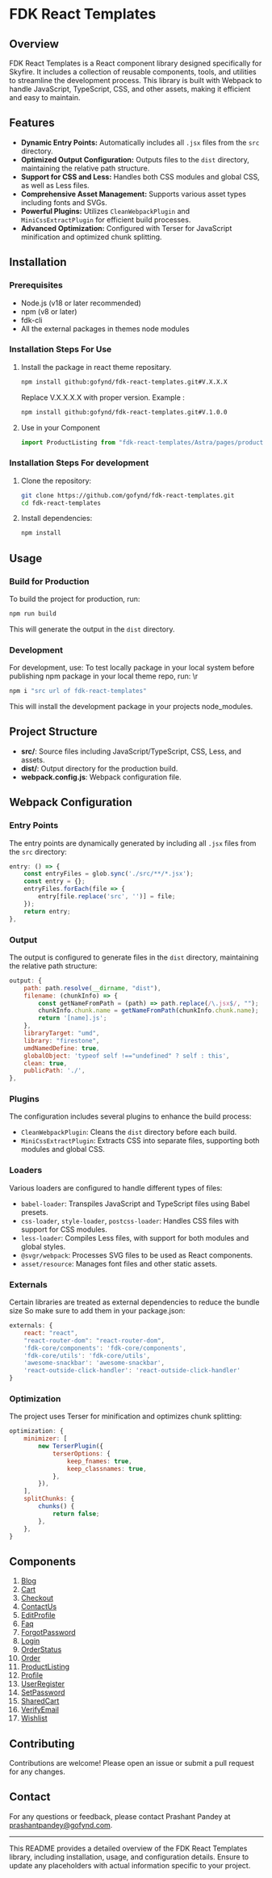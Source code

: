 # FDK React Templates

## Overview

FDK React Templates is a React component library designed specifically for Skyfire. It includes a collection of reusable components, tools, and utilities to streamline the development process. This library is built with Webpack to handle JavaScript, TypeScript, CSS, and other assets, making it efficient and easy to maintain.

## Features

- **Dynamic Entry Points:** Automatically includes all `.jsx` files from the `src` directory.
- **Optimized Output Configuration:** Outputs files to the `dist` directory, maintaining the relative path structure.
- **Support for CSS and Less:** Handles both CSS modules and global CSS, as well as Less files.
- **Comprehensive Asset Management:** Supports various asset types including fonts and SVGs.
- **Powerful Plugins:** Utilizes `CleanWebpackPlugin` and `MiniCssExtractPlugin` for efficient build processes.
- **Advanced Optimization:** Configured with Terser for JavaScript minification and optimized chunk splitting.

## Installation

### Prerequisites

- Node.js (v18 or later recommended)
- npm (v8 or later)
- fdk-cli
- All the external packages in themes node modules 
### Installation Steps For Use

1. Install the package in react theme repositary.
    ````bash
    npm install github:gofynd/fdk-react-templates.git#V.X.X.X
    ````
    Replace V.X.X.X.X with proper version.
    Example : 
    
    ````bash 
    npm install github:gofynd/fdk-react-templates.git#V.1.0.0
    ````
2. Use in your Component 
    ```jsx
    import ProductListing from "fdk-react-templates/Astra/pages/product-listing/product-listing.js";
    ````

### Installation Steps For development 

1. Clone the repository:
   ```bash
   git clone https://github.com/gofynd/fdk-react-templates.git
   cd fdk-react-templates
   ```

2. Install dependencies:
   ```bash
   npm install
   ```

## Usage

### Build for Production

To build the project for production, run:
```bash
npm run build
```
This will generate the output in the `dist` directory.

### Development

For development, use:
To test locally package in your local system before publishing npm package in your local theme repo, run: \r
```bash
npm i "src url of fdk-react-templates"
```

This will install the development package in your projects node_modules.

## Project Structure

- **src/**: Source files including JavaScript/TypeScript, CSS, Less, and assets.
- **dist/**: Output directory for the production build.
- **webpack.config.js**: Webpack configuration file.

## Webpack Configuration

### Entry Points

The entry points are dynamically generated by including all `.jsx` files from the `src` directory:
```javascript
entry: () => {
    const entryFiles = glob.sync('./src/**/*.jsx');
    const entry = {};
    entryFiles.forEach(file => {
        entry[file.replace('src', '')] = file;
    });
    return entry;
},
```

### Output

The output is configured to generate files in the `dist` directory, maintaining the relative path structure:
```javascript
output: {
    path: path.resolve(__dirname, "dist"),
    filename: (chunkInfo) => {
        const getNameFromPath = (path) => path.replace(/\.jsx$/, "");
        chunkInfo.chunk.name = getNameFromPath(chunkInfo.chunk.name);
        return '[name].js';
    },
    libraryTarget: "umd",
    library: "firestone",
    umdNamedDefine: true,
    globalObject: 'typeof self !=="undefined" ? self : this',
    clean: true,
    publicPath: './',
},
```

### Plugins

The configuration includes several plugins to enhance the build process:
- `CleanWebpackPlugin`: Cleans the `dist` directory before each build.
- `MiniCssExtractPlugin`: Extracts CSS into separate files, supporting both modules and global CSS.

### Loaders

Various loaders are configured to handle different types of files:
- `babel-loader`: Transpiles JavaScript and TypeScript files using Babel presets.
- `css-loader`, `style-loader`, `postcss-loader`: Handles CSS files with support for CSS modules.
- `less-loader`: Compiles Less files, with support for both modules and global styles.
- `@svgr/webpack`: Processes SVG files to be used as React components.
- `asset/resource`: Manages font files and other static assets.

### Externals

Certain libraries are treated as external dependencies to reduce the bundle size So make sure to add them in your package.json:
```javascript
externals: {
    react: "react",
    "react-router-dom": "react-router-dom",
    'fdk-core/components': 'fdk-core/components',
    'fdk-core/utils': 'fdk-core/utils',
    'awesome-snackbar': 'awesome-snackbar',
    'react-outside-click-handler': 'react-outside-click-handler'
}
```

### Optimization

The project uses Terser for minification and optimizes chunk splitting:
```javascript
optimization: {
    minimizer: [
        new TerserPlugin({
            terserOptions: {
                keep_fnames: true,
                keep_classnames: true,
            },
        }),
    ],
    splitChunks: {
        chunks() {
            return false;
        },
    },
}
```
## Components 

1. [Blog](src/pages/blog/README.md)
2. [Cart](src/pages/cart/README.md)
3. [Checkout](src/pages/checkout/README.md)
4. [ContactUs](src/pages/contact-us/README.md)
5. [EditProfile](src/pages/edit-profile/README.md)
6. [Faq](src/pages/faq/README.md)
7. [ForgotPassword](src/pages/forgot-password/README.md)
8. [Login](src/pages/login/README.md)
9. [OrderStatus](src/pages/order-status/README.md)
10. [Order](src/pages/order/README.md)
11. [ProductListing](src/pages/product-listing/README.md)
12. [Profile](src/pages/profile/README.md)
13. [UserRegister](src/pages/register/README.md)
14. [SetPassword](src/pages/set-password/README.md)
15. [SharedCart](src/pages/shared-cart/README.md)
16. [VerifyEmail](src/pages/verify-email/README.md)
17. [Wishlist](src/pages/wishlist/README.md)

## Contributing

Contributions are welcome! Please open an issue or submit a pull request for any changes.

## Contact

For any questions or feedback, please contact Prashant Pandey at [prashantpandey@gofynd.com](mailto:prashantpandey@gofynd.com).

---

This README provides a detailed overview of the FDK React Templates library, including installation, usage, and configuration details. Ensure to update any placeholders with actual information specific to your project.